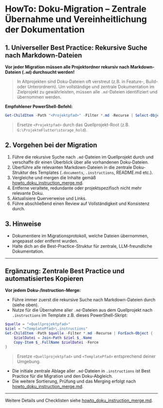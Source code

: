 # HowTo: Doku-Migration – Zentrale Übernahme und Vereinheitlichung der Dokumentation

## 1. Universeller Best Practice: Rekursive Suche nach Markdown-Dateien

**Vor jeder Migration müssen alle Projektordner rekursiv nach Markdown-Dateien (`.md`) durchsucht werden!**

> In Altprojekten sind Doku-Dateien oft verstreut (z.B. in Feature-, Build- oder Unterordnern). Um vollständige und zentrale Dokumentation im Zielprojekt zu gewährleisten, müssen alle `.md`-Dateien identifiziert und übernommen werden.

**Empfohlener PowerShell-Befehl:**
```powershell
Get-ChildItem -Path "<Projektpfad>" -Filter *.md -Recurse | Select-Object FullName
```
> Ersetze `<Projektpfad>` durch das Quellprojekt-Root (z.B. `G:\ProjekteFlutter\storage_hold`).

## 2. Vorgehen bei der Migration
1. Führe die rekursive Suche nach `.md`-Dateien im Quellprojekt durch und verschaffe dir einen Überblick über alle vorhandenen Doku-Dateien.
2. Überführe alle relevanten Markdown-Dateien in die zentrale Doku-Struktur des Templates (`.documents`, `.instructions`, README.md etc.).
3. Vergleiche und mergen die Inhalte gemäß [howto_doku_instruction_merge.md](../.documents/howto_doku_instruction_merge.md).
4. Entferne veraltete, redundante oder projektspezifisch nicht mehr relevante Doku.
5. Aktualisiere Querverweise und Links.
6. Führe abschließend einen Review auf Vollständigkeit und Konsistenz durch.

## 3. Hinweise
- Dokumentiere im Migrationsprotokoll, welche Dateien übernommen, angepasst oder entfernt wurden.
- Halte dich an die Best-Practice-Struktur für zentrale, LLM-freundliche Dokumentation.

---

## Ergänzung: Zentrale Best Practice und automatisiertes Kopieren

**Vor jedem Doku-/Instruction-Merge:**
- Führe immer zuerst die rekursive Suche nach Markdown-Dateien durch (siehe oben).
- Nutze für die Übernahme aller `.md`-Dateien aus dem Quellprojekt nach `.instructions` im Template z.B. dieses PowerShell-Skript:

```powershell
$quelle = "<Quellprojektpfad>"
$ziel = "<TemplatePfad>\.instructions"
Get-ChildItem -Path $quelle -Filter *.md -Recurse | ForEach-Object {
    $zielDatei = Join-Path $ziel $_.Name
    Copy-Item $_.FullName $zielDatei -Force
}
```
> Ersetze `<Quellprojektpfad>` und `<TemplatePfad>` entsprechend deiner Umgebung.

- Die initiale zentrale Ablage aller `.md`-Dateien in `.instructions` ist Best Practice für die Migration und den Doku-Abgleich.
- Die weitere Sortierung, Prüfung und das Merging erfolgt nach [howto_doku_instruction_merge.md](../.documents/howto_doku_instruction_merge.md).

---

Weitere Details und Checklisten siehe [howto_doku_instruction_merge.md](../.documents/howto_doku_instruction_merge.md).
